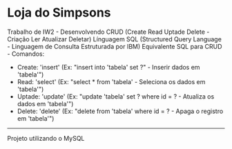 # Loja do Simpsons
Trabalho de IW2 - Desenvolvendo CRUD (Create Read Uptade Delete - Criação Ler Atualizar Deletar)
Línguagem SQL (Structured Query Language - Linguagem de Consulta Estruturada por IBM)
Equivalente SQL para CRUD -  Comandos:
- Create: 'insert' (Ex: "insert into 'tabela' set ?" - Inserir dados em 'tabela'")
- Read: 'select' (Ex: "select * from 'tabela' - Seleciona os dados em 'tabela'")
- Uptade: 'update' (Ex: "update 'tabela' set ? where id = ? - Atualiza os dados em 'tabela'")
- Delete: 'delete' (Ex: "delete from 'tabela' where id = ? - Apaga o registro em 'tabela'")
- ----------------------------------------------------------------------------------------------
Projeto utilizando o MySQL
